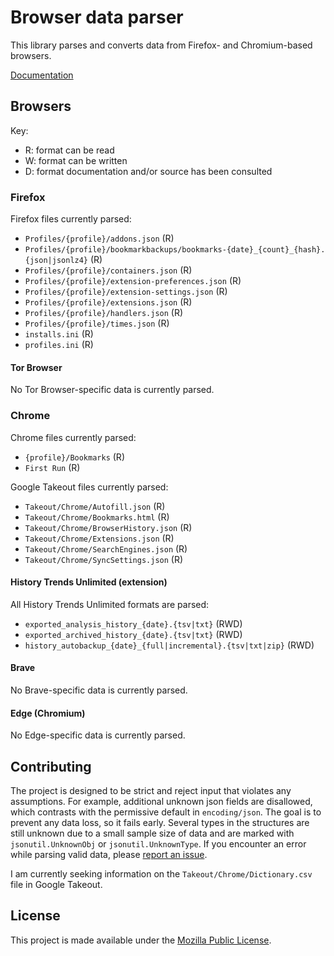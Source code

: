 # Browser data parser

This library parses and converts data from Firefox- and Chromium-based
browsers.

[Documentation](https://pkg.go.dev/github.com/andrewarchi/browser)

## Browsers

Key:

- R: format can be read
- W: format can be written
- D: format documentation and/or source has been consulted

### Firefox

Firefox files currently parsed:

- `Profiles/{profile}/addons.json` (R)
- `Profiles/{profile}/bookmarkbackups/bookmarks-{date}_{count}_{hash}.{json|jsonlz4}` (R)
- `Profiles/{profile}/containers.json` (R)
- `Profiles/{profile}/extension-preferences.json` (R)
- `Profiles/{profile}/extension-settings.json` (R)
- `Profiles/{profile}/extensions.json` (R)
- `Profiles/{profile}/handlers.json` (R)
- `Profiles/{profile}/times.json` (R)
- `installs.ini` (R)
- `profiles.ini` (R)

#### Tor Browser

No Tor Browser-specific data is currently parsed.

### Chrome

Chrome files currently parsed:

- `{profile}/Bookmarks` (R)
- `First Run` (R)

Google Takeout files currently parsed:

- `Takeout/Chrome/Autofill.json` (R)
- `Takeout/Chrome/Bookmarks.html` (R)
- `Takeout/Chrome/BrowserHistory.json` (R)
- `Takeout/Chrome/Extensions.json` (R)
- `Takeout/Chrome/SearchEngines.json` (R)
- `Takeout/Chrome/SyncSettings.json` (R)

#### History Trends Unlimited (extension)

All History Trends Unlimited formats are parsed:

- `exported_analysis_history_{date}.{tsv|txt}` (RWD)
- `exported_archived_history_{date}.{tsv|txt}` (RWD)
- `history_autobackup_{date}_{full|incremental}.{tsv|txt|zip}` (RWD)

#### Brave

No Brave-specific data is currently parsed.

#### Edge (Chromium)

No Edge-specific data is currently parsed.

## Contributing

The project is designed to be strict and reject input that violates any
assumptions. For example, additional unknown json fields are disallowed,
which contrasts with the permissive default in `encoding/json`. The goal
is to prevent any data loss, so it fails early. Several types in the
structures are still unknown due to a small sample size of data and are
marked with `jsonutil.UnknownObj` or `jsonutil.UnknownType`. If you
encounter an error while parsing valid data, please
[report an issue](https://github.com/andrewarchi/browser/issues).

I am currently seeking information on the
`Takeout/Chrome/Dictionary.csv` file in Google Takeout.

## License

This project is made available under the
[Mozilla Public License](https://www.mozilla.org/en-US/MPL/2.0/).
